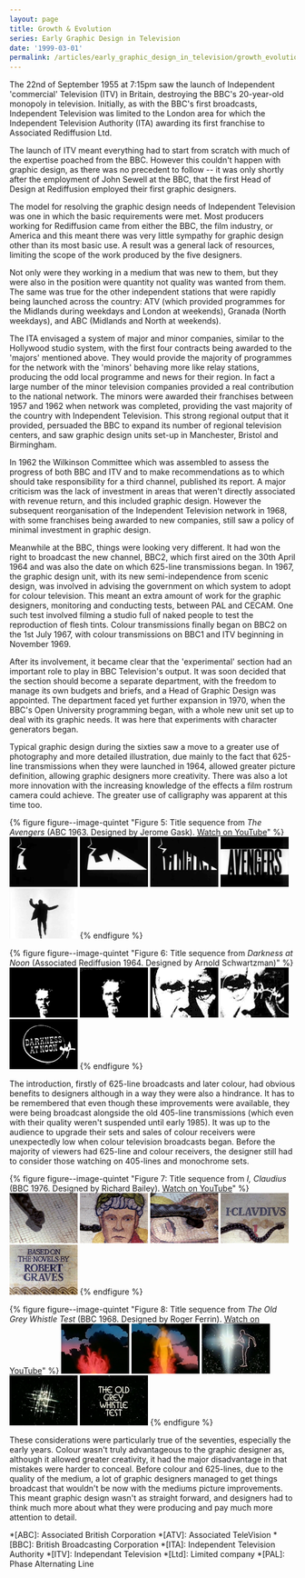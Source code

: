 ```yaml
---
layout: page
title: Growth & Evolution
series: Early Graphic Design in Television
date: '1999-03-01'
permalink: /articles/early_graphic_design_in_television/growth_evolution
---
```

The 22nd of September 1955 at 7:15pm saw the launch of Independent 'commercial' Television (ITV) in Britain, destroying the BBC's 20-year-old monopoly in television. Initially, as with the BBC's first broadcasts, Independent Television was limited to the London area for which the Independent Television Authority (ITA) awarding its first franchise to Associated Rediffusion Ltd.

The launch of ITV meant everything had to start from scratch with much of the expertise poached from the BBC. However this couldn't happen with graphic design, as there was no precedent to follow -- it was only shortly after the employment of John Sewell at the BBC, that the first Head of Design at Rediffusion employed their first graphic designers.

The model for resolving the graphic design needs of Independent Television was one in which the basic requirements were met. Most producers working for Rediffusion came from either the BBC, the film industry, or America and this meant there was very little sympathy for graphic design other than its most basic use. A result was a general lack of resources, limiting the scope of the work produced by the five designers.

Not only were they working in a medium that was new to them, but they were also in the position were quantity not quality was wanted from them. The same was true for the other independent stations that were rapidly being launched across the country: ATV (which provided programmes for the Midlands during weekdays and London at weekends), Granada (North weekdays), and ABC (Midlands and North at weekends).

The ITA envisaged a system of major and minor companies, similar to the Hollywood studio system, with the first four contracts being awarded to the 'majors' mentioned above. They would provide the majority of programmes for the network with the 'minors' behaving more like relay stations, producing the odd local programme and news for their region. In fact a large number of the minor television companies provided a real contribution to the national network. The minors were awarded their franchises between 1957 and 1962 when network was completed, providing the vast majority of the country with Independent Television. This strong regional output that it provided, persuaded the BBC to expand its number of regional television centers, and saw graphic design units set-up in Manchester, Bristol and Birmingham.

In 1962 the Wilkinson Committee which was assembled to assess the progress of both BBC and ITV and to make recommendations as to which should take responsibility for a third channel, published its report. A major criticism was the lack of investment in areas that weren't directly associated with revenue return, and this included graphic design. However the subsequent reorganisation of the Independent Television network in 1968, with some franchises being awarded to new companies, still saw a policy of minimal investment in graphic design.

Meanwhile at the BBC, things were looking very different. It had won the right to broadcast the new channel, BBC2, which first aired on the 30th April 1964 and was also the date on which 625-line transmissions began. In 1967, the graphic design unit, with its new semi-independence from scenic design, was involved in advising the government on which system to adopt for colour television. This meant an extra amount of work for the graphic designers, monitoring and conducting tests, between PAL and CECAM. One such test involved filming a studio full of naked people to test the reproduction of flesh tints. Colour transmissions finally began on BBC2 on the 1st July 1967, with colour transmissions on BBC1 and ITV beginning in November 1969.

After its involvement, it became clear that the 'experimental' section had an important role to play in BBC Television's output. It was soon decided that the section should become a separate department, with the freedom to manage its own budgets and briefs, and a Head of Graphic Design was appointed. The department faced yet further expansion in 1970, when the BBC's Open University programming began, with a whole new unit set up to deal with its graphic needs. It was here that experiments with character generators began.

Typical graphic design during the sixties saw a move to a greater use of photography and more detailed illustration, due mainly to the fact that 625-line transmissions when they were launched in 1964, allowed greater picture definition, allowing graphic designers more creativity. There was also a lot more innovation with the increasing knowledge of the effects a film rostrum camera could achieve. The greater use of calligraphy was apparent at this time too.

{% figure figure--image-quintet "Figure 5: Title sequence from <cite>The Avengers</cite> (ABC 1963. Designed by Jerome Gask). [Watch on YouTube](https://www.youtube.com/watch?v=aDy_-dvMCNs)" %}
![Still from 'The Avengers' opening sequence](/assets/images/essays/early_graphic_design_in_television/figure-5a.png)
![Still from 'The Avengers' opening sequence](/assets/images/essays/early_graphic_design_in_television/figure-5b.png)
![Still from 'The Avengers' opening sequence](/assets/images/essays/early_graphic_design_in_television/figure-5c.png)
![Still from 'The Avengers' opening sequence](/assets/images/essays/early_graphic_design_in_television/figure-5d.png)
![Still from 'The Avengers' opening sequence](/assets/images/essays/early_graphic_design_in_television/figure-5e.png)
{% endfigure %}

{% figure figure--image-quintet "Figure 6: Title sequence from <cite>Darkness at Noon</cite> (Associated Rediffusion 1964. Designed by Arnold Schwartzman)" %}
![Still from 'Darkness at Noon' opening sequence](/assets/images/essays/early_graphic_design_in_television/figure-6a.png)
![Still from 'Darkness at Noon' opening sequence](/assets/images/essays/early_graphic_design_in_television/figure-6b.png)
![Still from 'Darkness at Noon' opening sequence](/assets/images/essays/early_graphic_design_in_television/figure-6c.png)
![Still from 'Darkness at Noon' opening sequence](/assets/images/essays/early_graphic_design_in_television/figure-6d.png)
![Still from 'Darkness at Noon' opening sequence](/assets/images/essays/early_graphic_design_in_television/figure-6e.png)
{% endfigure %}

The introduction, firstly of 625-line broadcasts and later colour, had obvious benefits to designers although in a way they were also a hindrance. It has to be remembered that even though these improvements were available, they were being broadcast alongside the old 405-line transmissions (which even with their quality weren't suspended until early 1985). It was up to the audience to upgrade their sets and sales of colour receivers were unexpectedly low when colour television broadcasts began. Before the majority of viewers had 625-line and colour receivers, the designer still had to consider those watching on 405-lines and monochrome sets.

{% figure figure--image-quintet "Figure 7: Title sequence from <cite>I, Claudius</cite> (BBC 1976. Designed by Richard Bailey). [Watch on YouTube](https://www.youtube.com/watch?v=pKwaCTfa1EE)" %}
![Still from 'I, Claudius' opening sequence](/assets/images/essays/early_graphic_design_in_television/figure-7a.png)
![Still from 'I, Claudius' opening sequence](/assets/images/essays/early_graphic_design_in_television/figure-7b.png)
![Still from 'I, Claudius' opening sequence](/assets/images/essays/early_graphic_design_in_television/figure-7c.png)
![Still from 'I, Claudius' opening sequence](/assets/images/essays/early_graphic_design_in_television/figure-7d.png)
![Still from 'I, Claudius' opening sequence](/assets/images/essays/early_graphic_design_in_television/figure-7e.png)
{% endfigure %}

{% figure figure--image-quintet "Figure 8: Title sequence from <cite>The Old Grey Whistle Test</cite> (BBC 1968. Designed by Roger Ferrin). [Watch on YouTube](https://www.youtube.com/watch?v=KNNAfzKwRn4)" %}
![Still from 'The Old Grey Whistle Test' opening sequence](/assets/images/essays/early_graphic_design_in_television/figure-8a.png)
![Still from 'The Old Grey Whistle Test' opening sequence](/assets/images/essays/early_graphic_design_in_television/figure-8b.png)
![Still from 'The Old Grey Whistle Test' opening sequence](/assets/images/essays/early_graphic_design_in_television/figure-8c.png)
![Still from 'The Old Grey Whistle Test' opening sequence](/assets/images/essays/early_graphic_design_in_television/figure-8d.png)
![Still from 'The Old Grey Whistle Test' opening sequence](/assets/images/essays/early_graphic_design_in_television/figure-8e.png)
{% endfigure %}

These considerations were particularly true of the seventies, especially the early years. Colour wasn't truly advantageous to the graphic designer as, although it allowed greater creativity, it had the major disadvantage in that mistakes were harder to conceal. Before colour and 625-lines, due to the quality of the medium, a lot of graphic designers managed to get things broadcast that wouldn't be now with the mediums picture improvements. This meant graphic design wasn't as straight forward, and designers had to think much more about what they were producing and pay much more attention to detail.

*[ABC]: Associated British Corporation
*[ATV]: Associated TeleVision
*[BBC]: British Broadcasting Corporation
*[ITA]: Independent Television Authority
*[ITV]: Independant Television
*[Ltd]: Limited company
*[PAL]: Phase Alternating Line
